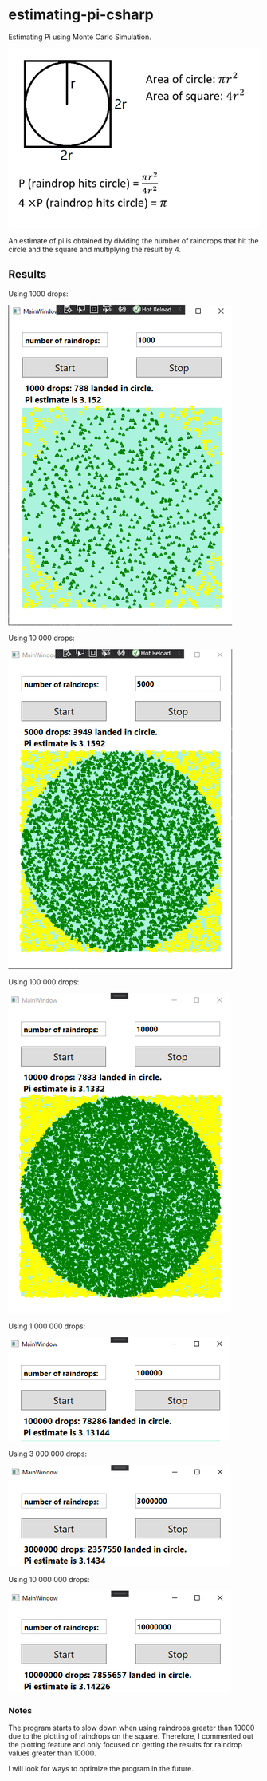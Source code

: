 # estimating-pi-csharp

Estimating Pi using Monte Carlo Simulation.

![](images/formular.png)

An estimate of pi is obtained by dividing the
number of raindrops that hit the circle and the square
and multiplying the result by 4.

## Results
Using 1000 drops:

![](images/result1.png)

Using 10 000 drops:

![](images/result2.png)

Using 100 000 drops:

![](images/result3.png)

Using 1 000 000 drops:

![](images/result4.png)

Using 3 000 000 drops:

![](images/result5.png)

Using 10 000 000 drops:

![](images/result6.png)

### Notes
The program starts to slow down when using raindrops greater than 10000
due to the plotting of raindrops on the square. Therefore, I commented out the
plotting feature and only focused on getting the results for raindrop
values greater than 10000.

I will look for ways to optimize the program in the future.
